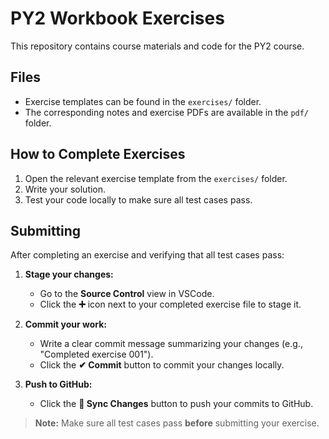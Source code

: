# PY2 Workbook Exercises

This repository contains course materials and code for the PY2 course.

## Files

- Exercise templates can be found in the `exercises/` folder.
- The corresponding notes and exercise PDFs are available in the `pdf/` folder.

## How to Complete Exercises

1. Open the relevant exercise template from the `exercises/` folder.
2. Write your solution.
3. Test your code locally to make sure all test cases pass.

## Submitting

After completing an exercise and verifying that all test cases pass:

1. **Stage your changes:**
   - Go to the **Source Control** view in VSCode.
   - Click the **➕** icon next to your completed exercise file to stage it.

2. **Commit your work:**
   - Write a clear commit message summarizing your changes (e.g., "Completed exercise 001").
   - Click the **✔ Commit** button to commit your changes locally.

3. **Push to GitHub:**
   - Click the **🔄 Sync Changes** button to push your commits to GitHub.

> **Note:** Make sure all test cases pass **before** submitting your exercise.